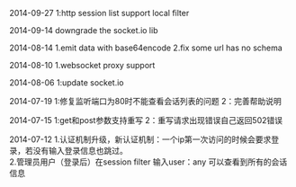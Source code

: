 2014-09-27
    1:http session list support local filter
    
    
2014-09-14
    downgrade the socket.io lib
    
2014-08-14
   1.emit data with base64encode
   2.fix some url has no schema
   
2014-08-10
   1.websocket proxy support
   
2014-08-06
   1:update socket.io
   
2014-07-19
   1:修复监听端口为80时不能查看会话列表的问题
   2：完善帮助说明

2014-07-15
   1:get和post参数支持重写
   2：重写请求出现错误自己返回502错误

2014-07-12 
   1.认证机制升级，新认证机制：一个ip第一次访问的时候会要求登录，若没有输入登录信息也跳过。  
   2.管理员用户（登录后）在session filter 输入user：any 可以查看到所有的会话信息  
